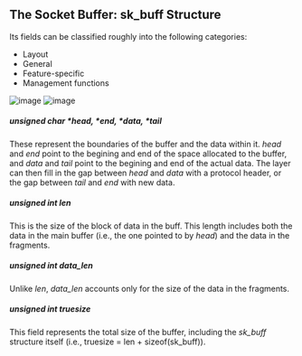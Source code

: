 ## The Socket Buffer: sk_buff Structure
Its fields can be classified roughly into the following categories: 
* Layout
* General
* Feature-specific
* Management functions

![image](https://user-images.githubusercontent.com/46720890/119327666-cd09b500-bcb5-11eb-9329-8fb298d857c5.png)
![image](https://user-images.githubusercontent.com/46720890/119327751-e874c000-bcb5-11eb-85db-21d1d474d713.png)

##### unsigned char *head, *end, *data, *tail
These represent the boundaries of the buffer and the data within it. *head* and *end* point to the begining and end of the space allocated to the buffer, and *data* and *tail* point to the begining and end of the actual data. The layer can then fill in the gap between *head* and *data* with a protocol header, or the gap between *tail* and *end* with new data.

##### unsigned int len
This is the size of the block of data in the buff. This length includes both the data in the main buffer (i.e., the one pointed to by *head*) and the data in the fragments.

##### unsigned int data_len
Unlike *len*, *data_len* accounts only for the size of the data in the fragments.

##### unsigned int truesize
This field represents the total size of the buffer, including the *sk_buff* structure itself (i.e., truesize = len + sizeof(sk_buff)).
